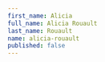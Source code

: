 ```yaml
---
first_name: Alicia
full_name: Alicia Rouault
last_name: Rouault
name: alicia-rouault
published: false
---
```



